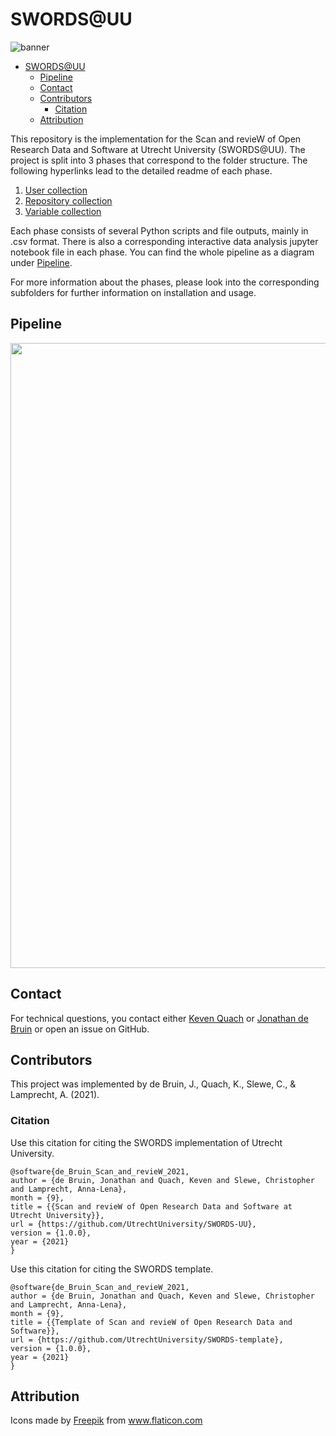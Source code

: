 # SWORDS@UU 

![banner](docs/banner.png)

- [SWORDS@UU](#swordsuu)
  - [Pipeline](#pipeline)
  - [Contact](#contact)
  - [Contributors](#contributors)
    - [Citation](#citation)
  - [Attribution](#attribution)

This repository is the implementation for the Scan and revieW of Open Research Data and Software at Utrecht University (SWORDS@UU). The project is split into 3 phases that correspond to the folder structure. The following hyperlinks lead to the detailed readme of each phase.

1. [User collection](collect_users/README.md)
2. [Repository collection](collect_repositories/README.md)
3. [Variable collection](collect_variables/README.md)

Each phase consists of several Python scripts and file outputs, mainly in .csv format. There is also a corresponding interactive data analysis jupyter notebook file in each phase. You can find the whole pipeline as a diagram under [Pipeline](#flowchart).

For more information about the phases, please look into the corresponding subfolders for further information on installation and usage.

## Pipeline

<img src="docs/Complete_pipeline.png" height="1000">

## Contact

For technical questions, you contact either [Keven Quach](https://github.com/kequach) or [Jonathan de Bruin](https://github.com/J535D165) or open an issue on GitHub.

## Contributors

This project was implemented by de Bruin, J., Quach, K., Slewe, C., & Lamprecht, A. (2021).

### Citation

Use this citation for citing the SWORDS implementation of Utrecht University.
```
@software{de_Bruin_Scan_and_revieW_2021,
author = {de Bruin, Jonathan and Quach, Keven and Slewe, Christopher and Lamprecht, Anna-Lena},
month = {9},
title = {{Scan and revieW of Open Research Data and Software at Utrecht University}},
url = {https://github.com/UtrechtUniversity/SWORDS-UU},
version = {1.0.0},
year = {2021}
}
```

Use this citation for citing the SWORDS template.
```
@software{de_Bruin_Scan_and_revieW_2021,
author = {de Bruin, Jonathan and Quach, Keven and Slewe, Christopher and Lamprecht, Anna-Lena},
month = {9},
title = {{Template of Scan and revieW of Open Research Data and Software}},
url = {https://github.com/UtrechtUniversity/SWORDS-template},
version = {1.0.0},
year = {2021}
}
```

## Attribution

<div>Icons made by <a href="https://www.freepik.com" title="Freepik">Freepik</a> from <a href="https://www.flaticon.com/" title="Flaticon">www.flaticon.com</a></div>
